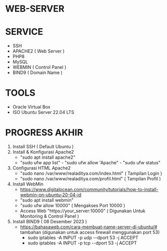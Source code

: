 # WEB-SERVER
# SERVICE
- SSH
- APACHE2 ( Web Server )
- PHP8
- MySQL
- WEBMIN ( Control Panel )
- BIND9 ( Domain Name )
# TOOLS
- Oracle Virtual Box
- ISO Ubuntu Server 22.04 LTS
# PROGRESS AKHIR
1. Install SSH ( Default Ubuntu )
2. Install & Konfigurasi Apache2
   - "sudo apt install apache2"
   - "sudo ufw app list" - "sudo ufw allow 'Apache" - "sudo ufw status"
4. Configurasi HTML Apache2
   - "sudo nano /var/www/realaditya.com/index.html" ( Tampilan Login )
   - "sudo nano /var/www/realaditya.com/profil.html" ( Tampilan Profil )
5. Install WebMin
   - https://www.digitalocean.com/community/tutorials/how-to-install-webmin-on-ubuntu-20-04-id
   - "sudo apt install webmin"
   - "sudo ufw allow 10000" ( Mengakses Port 10000 )
   - Access Web "https://your_server:10000" ( Digunakan Untuk Monitoring & Control Panel )
6. Install BIND9 ( 08 Desember 2023 )
   - https://bahasaweb.com/cara-membuat-name-server-di-ubuntu/# 
     tambahan (digunakan untuk access firewall menggunakan port 53)
     - sudo iptables -A INPUT -p udp --dport 53 -j ACCEPT
     - sudo iptables -A INPUT -p tcp --dport 53 -j ACCEPT

